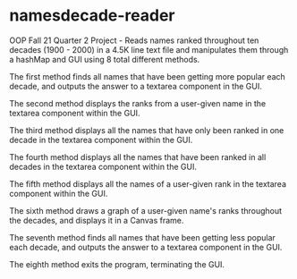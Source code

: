 # namesdecade-reader
OOP Fall 21 Quarter 2 Project - Reads names ranked throughout ten decades (1900 - 2000) in a  4.5K line text file and manipulates them through a hashMap and GUI using 8 total different methods.

The first method finds all names that have been getting more popular each decade, and outputs the answer to a textarea component in the GUI.

The second method displays the ranks from a user-given name in the textarea component within the GUI.

The third method displays all the names that have only been ranked in one decade in the textarea component within the GUI.

The fourth method displays all the names that have been ranked in all decades in the textarea component within the GUI.

The fifth method displays all the names of a user-given rank in the textarea component within the GUI.

The sixth method draws a graph of a user-given name's ranks throughout the decades, and displays it in a Canvas frame. 

The seventh method finds all names that have been getting less popular each decade, and outputs the answer to a textarea component in the GUI.

The eighth method exits the program, terminating the GUI. 
